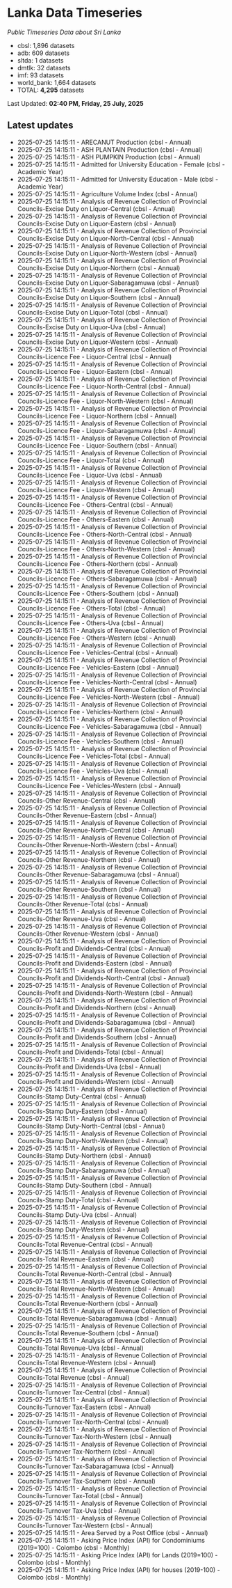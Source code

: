 # Lanka Data Timeseries
*Public Timeseries Data about Sri Lanka*

* cbsl: 1,896 datasets
* adb: 609 datasets
* sltda: 1 datasets
* dmtlk: 32 datasets
* imf: 93 datasets
* world_bank: 1,664 datasets
* TOTAL: **4,295** datasets

Last Updated: **02:40 PM, Friday, 25 July, 2025**

## Latest updates

* 2025-07-25 14:15:11 - ARECANUT Production (cbsl - Annual)
* 2025-07-25 14:15:11 - ASH PLANTAIN Production (cbsl - Annual)
* 2025-07-25 14:15:11 - ASH PUMPKIN Production (cbsl - Annual)
* 2025-07-25 14:15:11 - Admitted for University Education - Female (cbsl - Academic Year)
* 2025-07-25 14:15:11 - Admitted for University Education - Male (cbsl - Academic Year)
* 2025-07-25 14:15:11 - Agriculture Volume Index (cbsl - Annual)
* 2025-07-25 14:15:11 - Analysis of Revenue Collection of Provincial Councils-Excise Duty on Liquor-Central (cbsl - Annual)
* 2025-07-25 14:15:11 - Analysis of Revenue Collection of Provincial Councils-Excise Duty on Liquor-Eastern (cbsl - Annual)
* 2025-07-25 14:15:11 - Analysis of Revenue Collection of Provincial Councils-Excise Duty on Liquor-North-Central (cbsl - Annual)
* 2025-07-25 14:15:11 - Analysis of Revenue Collection of Provincial Councils-Excise Duty on Liquor-North-Western (cbsl - Annual)
* 2025-07-25 14:15:11 - Analysis of Revenue Collection of Provincial Councils-Excise Duty on Liquor-Northern (cbsl - Annual)
* 2025-07-25 14:15:11 - Analysis of Revenue Collection of Provincial Councils-Excise Duty on Liquor-Sabaragamuwa (cbsl - Annual)
* 2025-07-25 14:15:11 - Analysis of Revenue Collection of Provincial Councils-Excise Duty on Liquor-Southern (cbsl - Annual)
* 2025-07-25 14:15:11 - Analysis of Revenue Collection of Provincial Councils-Excise Duty on Liquor-Total (cbsl - Annual)
* 2025-07-25 14:15:11 - Analysis of Revenue Collection of Provincial Councils-Excise Duty on Liquor-Uva (cbsl - Annual)
* 2025-07-25 14:15:11 - Analysis of Revenue Collection of Provincial Councils-Excise Duty on Liquor-Western (cbsl - Annual)
* 2025-07-25 14:15:11 - Analysis of Revenue Collection of Provincial Councils-Licence Fee - Liquor-Central (cbsl - Annual)
* 2025-07-25 14:15:11 - Analysis of Revenue Collection of Provincial Councils-Licence Fee - Liquor-Eastern (cbsl - Annual)
* 2025-07-25 14:15:11 - Analysis of Revenue Collection of Provincial Councils-Licence Fee - Liquor-North-Central (cbsl - Annual)
* 2025-07-25 14:15:11 - Analysis of Revenue Collection of Provincial Councils-Licence Fee - Liquor-North-Western (cbsl - Annual)
* 2025-07-25 14:15:11 - Analysis of Revenue Collection of Provincial Councils-Licence Fee - Liquor-Northern (cbsl - Annual)
* 2025-07-25 14:15:11 - Analysis of Revenue Collection of Provincial Councils-Licence Fee - Liquor-Sabaragamuwa (cbsl - Annual)
* 2025-07-25 14:15:11 - Analysis of Revenue Collection of Provincial Councils-Licence Fee - Liquor-Southern (cbsl - Annual)
* 2025-07-25 14:15:11 - Analysis of Revenue Collection of Provincial Councils-Licence Fee - Liquor-Total (cbsl - Annual)
* 2025-07-25 14:15:11 - Analysis of Revenue Collection of Provincial Councils-Licence Fee - Liquor-Uva (cbsl - Annual)
* 2025-07-25 14:15:11 - Analysis of Revenue Collection of Provincial Councils-Licence Fee - Liquor-Western (cbsl - Annual)
* 2025-07-25 14:15:11 - Analysis of Revenue Collection of Provincial Councils-Licence Fee - Others-Central (cbsl - Annual)
* 2025-07-25 14:15:11 - Analysis of Revenue Collection of Provincial Councils-Licence Fee - Others-Eastern (cbsl - Annual)
* 2025-07-25 14:15:11 - Analysis of Revenue Collection of Provincial Councils-Licence Fee - Others-North-Central (cbsl - Annual)
* 2025-07-25 14:15:11 - Analysis of Revenue Collection of Provincial Councils-Licence Fee - Others-North-Western (cbsl - Annual)
* 2025-07-25 14:15:11 - Analysis of Revenue Collection of Provincial Councils-Licence Fee - Others-Northern (cbsl - Annual)
* 2025-07-25 14:15:11 - Analysis of Revenue Collection of Provincial Councils-Licence Fee - Others-Sabaragamuwa (cbsl - Annual)
* 2025-07-25 14:15:11 - Analysis of Revenue Collection of Provincial Councils-Licence Fee - Others-Southern (cbsl - Annual)
* 2025-07-25 14:15:11 - Analysis of Revenue Collection of Provincial Councils-Licence Fee - Others-Total (cbsl - Annual)
* 2025-07-25 14:15:11 - Analysis of Revenue Collection of Provincial Councils-Licence Fee - Others-Uva (cbsl - Annual)
* 2025-07-25 14:15:11 - Analysis of Revenue Collection of Provincial Councils-Licence Fee - Others-Western (cbsl - Annual)
* 2025-07-25 14:15:11 - Analysis of Revenue Collection of Provincial Councils-Licence Fee - Vehicles-Central (cbsl - Annual)
* 2025-07-25 14:15:11 - Analysis of Revenue Collection of Provincial Councils-Licence Fee - Vehicles-Eastern (cbsl - Annual)
* 2025-07-25 14:15:11 - Analysis of Revenue Collection of Provincial Councils-Licence Fee - Vehicles-North-Central (cbsl - Annual)
* 2025-07-25 14:15:11 - Analysis of Revenue Collection of Provincial Councils-Licence Fee - Vehicles-North-Western (cbsl - Annual)
* 2025-07-25 14:15:11 - Analysis of Revenue Collection of Provincial Councils-Licence Fee - Vehicles-Northern (cbsl - Annual)
* 2025-07-25 14:15:11 - Analysis of Revenue Collection of Provincial Councils-Licence Fee - Vehicles-Sabaragamuwa (cbsl - Annual)
* 2025-07-25 14:15:11 - Analysis of Revenue Collection of Provincial Councils-Licence Fee - Vehicles-Southern (cbsl - Annual)
* 2025-07-25 14:15:11 - Analysis of Revenue Collection of Provincial Councils-Licence Fee - Vehicles-Total (cbsl - Annual)
* 2025-07-25 14:15:11 - Analysis of Revenue Collection of Provincial Councils-Licence Fee - Vehicles-Uva (cbsl - Annual)
* 2025-07-25 14:15:11 - Analysis of Revenue Collection of Provincial Councils-Licence Fee - Vehicles-Western (cbsl - Annual)
* 2025-07-25 14:15:11 - Analysis of Revenue Collection of Provincial Councils-Other Revenue-Central (cbsl - Annual)
* 2025-07-25 14:15:11 - Analysis of Revenue Collection of Provincial Councils-Other Revenue-Eastern (cbsl - Annual)
* 2025-07-25 14:15:11 - Analysis of Revenue Collection of Provincial Councils-Other Revenue-North-Central (cbsl - Annual)
* 2025-07-25 14:15:11 - Analysis of Revenue Collection of Provincial Councils-Other Revenue-North-Western (cbsl - Annual)
* 2025-07-25 14:15:11 - Analysis of Revenue Collection of Provincial Councils-Other Revenue-Northern (cbsl - Annual)
* 2025-07-25 14:15:11 - Analysis of Revenue Collection of Provincial Councils-Other Revenue-Sabaragamuwa (cbsl - Annual)
* 2025-07-25 14:15:11 - Analysis of Revenue Collection of Provincial Councils-Other Revenue-Southern (cbsl - Annual)
* 2025-07-25 14:15:11 - Analysis of Revenue Collection of Provincial Councils-Other Revenue-Total (cbsl - Annual)
* 2025-07-25 14:15:11 - Analysis of Revenue Collection of Provincial Councils-Other Revenue-Uva (cbsl - Annual)
* 2025-07-25 14:15:11 - Analysis of Revenue Collection of Provincial Councils-Other Revenue-Western (cbsl - Annual)
* 2025-07-25 14:15:11 - Analysis of Revenue Collection of Provincial Councils-Profit and Dividends-Central (cbsl - Annual)
* 2025-07-25 14:15:11 - Analysis of Revenue Collection of Provincial Councils-Profit and Dividends-Eastern (cbsl - Annual)
* 2025-07-25 14:15:11 - Analysis of Revenue Collection of Provincial Councils-Profit and Dividends-North-Central (cbsl - Annual)
* 2025-07-25 14:15:11 - Analysis of Revenue Collection of Provincial Councils-Profit and Dividends-North-Western (cbsl - Annual)
* 2025-07-25 14:15:11 - Analysis of Revenue Collection of Provincial Councils-Profit and Dividends-Northern (cbsl - Annual)
* 2025-07-25 14:15:11 - Analysis of Revenue Collection of Provincial Councils-Profit and Dividends-Sabaragamuwa (cbsl - Annual)
* 2025-07-25 14:15:11 - Analysis of Revenue Collection of Provincial Councils-Profit and Dividends-Southern (cbsl - Annual)
* 2025-07-25 14:15:11 - Analysis of Revenue Collection of Provincial Councils-Profit and Dividends-Total (cbsl - Annual)
* 2025-07-25 14:15:11 - Analysis of Revenue Collection of Provincial Councils-Profit and Dividends-Uva (cbsl - Annual)
* 2025-07-25 14:15:11 - Analysis of Revenue Collection of Provincial Councils-Profit and Dividends-Western (cbsl - Annual)
* 2025-07-25 14:15:11 - Analysis of Revenue Collection of Provincial Councils-Stamp Duty-Central (cbsl - Annual)
* 2025-07-25 14:15:11 - Analysis of Revenue Collection of Provincial Councils-Stamp Duty-Eastern (cbsl - Annual)
* 2025-07-25 14:15:11 - Analysis of Revenue Collection of Provincial Councils-Stamp Duty-North-Central (cbsl - Annual)
* 2025-07-25 14:15:11 - Analysis of Revenue Collection of Provincial Councils-Stamp Duty-North-Western (cbsl - Annual)
* 2025-07-25 14:15:11 - Analysis of Revenue Collection of Provincial Councils-Stamp Duty-Northern (cbsl - Annual)
* 2025-07-25 14:15:11 - Analysis of Revenue Collection of Provincial Councils-Stamp Duty-Sabaragamuwa (cbsl - Annual)
* 2025-07-25 14:15:11 - Analysis of Revenue Collection of Provincial Councils-Stamp Duty-Southern (cbsl - Annual)
* 2025-07-25 14:15:11 - Analysis of Revenue Collection of Provincial Councils-Stamp Duty-Total (cbsl - Annual)
* 2025-07-25 14:15:11 - Analysis of Revenue Collection of Provincial Councils-Stamp Duty-Uva (cbsl - Annual)
* 2025-07-25 14:15:11 - Analysis of Revenue Collection of Provincial Councils-Stamp Duty-Western (cbsl - Annual)
* 2025-07-25 14:15:11 - Analysis of Revenue Collection of Provincial Councils-Total Revenue-Central (cbsl - Annual)
* 2025-07-25 14:15:11 - Analysis of Revenue Collection of Provincial Councils-Total Revenue-Eastern (cbsl - Annual)
* 2025-07-25 14:15:11 - Analysis of Revenue Collection of Provincial Councils-Total Revenue-North-Central (cbsl - Annual)
* 2025-07-25 14:15:11 - Analysis of Revenue Collection of Provincial Councils-Total Revenue-North-Western (cbsl - Annual)
* 2025-07-25 14:15:11 - Analysis of Revenue Collection of Provincial Councils-Total Revenue-Northern (cbsl - Annual)
* 2025-07-25 14:15:11 - Analysis of Revenue Collection of Provincial Councils-Total Revenue-Sabaragamuwa (cbsl - Annual)
* 2025-07-25 14:15:11 - Analysis of Revenue Collection of Provincial Councils-Total Revenue-Southern (cbsl - Annual)
* 2025-07-25 14:15:11 - Analysis of Revenue Collection of Provincial Councils-Total Revenue-Uva (cbsl - Annual)
* 2025-07-25 14:15:11 - Analysis of Revenue Collection of Provincial Councils-Total Revenue-Western (cbsl - Annual)
* 2025-07-25 14:15:11 - Analysis of Revenue Collection of Provincial Councils-Total Revenue (cbsl - Annual)
* 2025-07-25 14:15:11 - Analysis of Revenue Collection of Provincial Councils-Turnover Tax-Central (cbsl - Annual)
* 2025-07-25 14:15:11 - Analysis of Revenue Collection of Provincial Councils-Turnover Tax-Eastern (cbsl - Annual)
* 2025-07-25 14:15:11 - Analysis of Revenue Collection of Provincial Councils-Turnover Tax-North-Central (cbsl - Annual)
* 2025-07-25 14:15:11 - Analysis of Revenue Collection of Provincial Councils-Turnover Tax-North-Western (cbsl - Annual)
* 2025-07-25 14:15:11 - Analysis of Revenue Collection of Provincial Councils-Turnover Tax-Northern (cbsl - Annual)
* 2025-07-25 14:15:11 - Analysis of Revenue Collection of Provincial Councils-Turnover Tax-Sabaragamuwa (cbsl - Annual)
* 2025-07-25 14:15:11 - Analysis of Revenue Collection of Provincial Councils-Turnover Tax-Southern (cbsl - Annual)
* 2025-07-25 14:15:11 - Analysis of Revenue Collection of Provincial Councils-Turnover Tax-Total (cbsl - Annual)
* 2025-07-25 14:15:11 - Analysis of Revenue Collection of Provincial Councils-Turnover Tax-Uva (cbsl - Annual)
* 2025-07-25 14:15:11 - Analysis of Revenue Collection of Provincial Councils-Turnover Tax-Western (cbsl - Annual)
* 2025-07-25 14:15:11 - Area Served by a Post Office (cbsl - Annual)
* 2025-07-25 14:15:11 - Asking Price Index (API) for Condominiums (2019=100) - Colombo (cbsl - Monthly)
* 2025-07-25 14:15:11 - Asking Price Index (API) for Lands (2019=100) - Colombo (cbsl - Monthly)
* 2025-07-25 14:15:11 - Asking Price Index (API) for houses (2019-100) - Colombo (cbsl - Monthly)